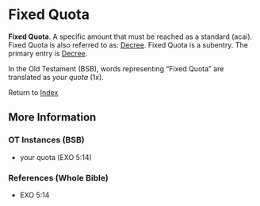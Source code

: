 # Fixed Quota
**Fixed Quota**. 
A specific amount that must be reached as a standard (acai). 
Fixed Quota is also referred to as: 
[Decree](Decree.md). 
Fixed Quota is a subentry. The primary entry is 
[Decree](Decree.md). 


In the Old Testament (BSB), words representing “Fixed Quota” are translated as 
*your quota* (1x). 




Return to [Index](00-Index.md)

## More Information

### OT Instances (BSB)

* your quota (EXO 5:14)



### References (Whole Bible)

* EXO 5:14



